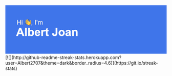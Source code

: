 <img  src="https://github.com/Albert2707/Albert2707/blob/main/header.png" />
[![](http://github-readme-streak-stats.herokuapp.com?user=Albert2707&theme=dark&border_radius=4.6)](https://git.io/streak-stats)
<!--
**Albert2707/Albert2707** is a ✨ _special_ ✨ repository because its `README.md` (this file) appears on your GitHub profile.

Here are some ideas to get you started:
- 🔭 I’m currently working on ...
- 🌱 I’m currently learning ...
- 👯 I’m looking to collaborate on ...
- 🤔 I’m looking for help with ...
- 💬 Ask me about ...
- 📫 How to reach me: ...
- 😄 Pronouns: ...
- ⚡ Fun fact: ...
-->
